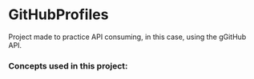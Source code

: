 # GitHubProfiles

Project made to practice API consuming, in this case, using the gGitHub API.

### Concepts used in this project:



